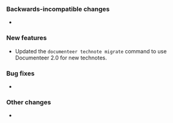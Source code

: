 <!-- Delete the sections that don't apply -->

### Backwards-incompatible changes

-

### New features

- Updated the `documenteer technote migrate` command to use Documenteer 2.0 for new technotes.

### Bug fixes

-

### Other changes

-
